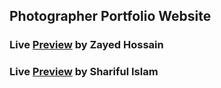 ## Photographer Portfolio Website

### Live [Preview](https://rainbow-daffodil-5c6e6a.netlify.app/) by Zayed Hossain

### Live [Preview](https://64d74730f606f96642fbc5f5--iridescent-eclair-7135af.netlify.app/) by Shariful Islam
